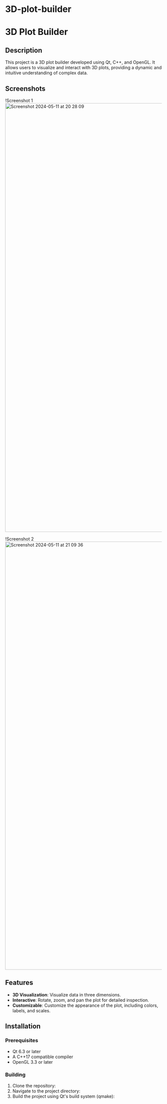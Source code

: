 # 3D-plot-builder
# 3D Plot Builder

## Description

This project is a 3D plot builder developed using Qt, C++, and OpenGL. It allows users to visualize and interact with 3D plots, providing a dynamic and intuitive understanding of complex data.

## Screenshots

!Screenshot 1
<img width="1377" alt="Screenshot 2024-05-11 at 20 28 09" src="https://github.com/daniil-5/3D-plot-builder/assets/88528618/51ec40b5-bdca-4c30-a114-42f1ac83afdb">

!Screenshot 2
<img width="1375" alt="Screenshot 2024-05-11 at 21 09 36" src="https://github.com/daniil-5/3D-plot-builder/assets/88528618/776d505f-3ab8-46ce-95c5-75532a3d440a">


## Features

- **3D Visualization**: Visualize data in three dimensions.
- **Interactive**: Rotate, zoom, and pan the plot for detailed inspection.
- **Customizable**: Customize the appearance of the plot, including colors, labels, and scales.

## Installation

### Prerequisites

- Qt 6.3 or later
- A C++17 compatible compiler
- OpenGL 3.3 or later

### Building

1. Clone the repository:
2. Navigate to the project directory:
3. Build the project using Qt's build system (qmake):


